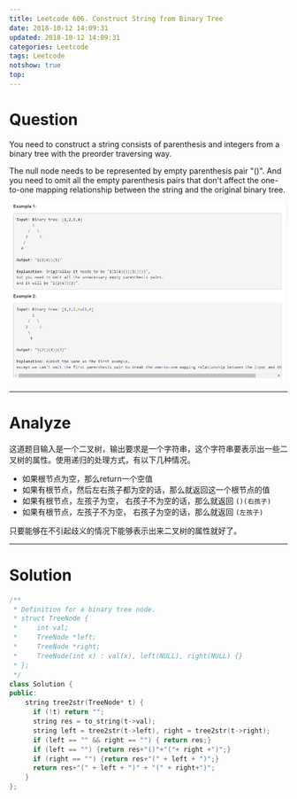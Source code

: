 ```yaml
---
title: Leetcode 606. Construct String from Binary Tree
date: 2018-10-12 14:09:31
updated: 2018-10-12 14:09:31
categories: Leetcode
tags: Leetcode
notshow: true
top:
---
```


# Question

You need to construct a string consists of parenthesis and integers from a binary tree with the preorder traversing way.

The null node needs to be represented by empty parenthesis pair "()". And you need to omit all the empty parenthesis pairs that don't affect the one-to-one mapping relationship between the string and the original binary tree.

![](/images/in-post/2018-10-12-Leetcode-606-Construct-String-from-Binary-Tree/2018-10-14-02-17-11.png)

<!--more-->

---

# Analyze

这道题目输入是一个二叉树，输出要求是一个字符串，这个字符串要表示出一些二叉树的属性。使用递归的处理方式，有以下几种情况。

- 如果根节点为空，那么return一个空值
- 如果有根节点，然后左右孩子都为空的话，那么就返回这一个根节点的值
- 如果有根节点，左孩子为空， 右孩子不为空的话，那么就返回 `()(右孩子)`
- 如果有根节点，左孩子不为空， 右孩子为空的话，那么就返回 `(左孩子)`

只要能够在不引起歧义的情况下能够表示出来二叉树的属性就好了。

---

# Solution

```cpp
/**
 * Definition for a binary tree node.
 * struct TreeNode {
 *     int val;
 *     TreeNode *left;
 *     TreeNode *right;
 *     TreeNode(int x) : val(x), left(NULL), right(NULL) {}
 * };
 */
class Solution {
public:
    string tree2str(TreeNode* t) {
      if (!t) return "";
      string res = to_string(t->val);
      string left = tree2str(t->left), right = tree2str(t->right);
      if (left == "" && right == "") { return res;}
      if (left == "") {return res+"()"+"("+ right +")";}
      if (right == "") {return res+"(" + left + ")";}
      return res+"(" + left + ")" + "(" + right+")";
    }
};
```